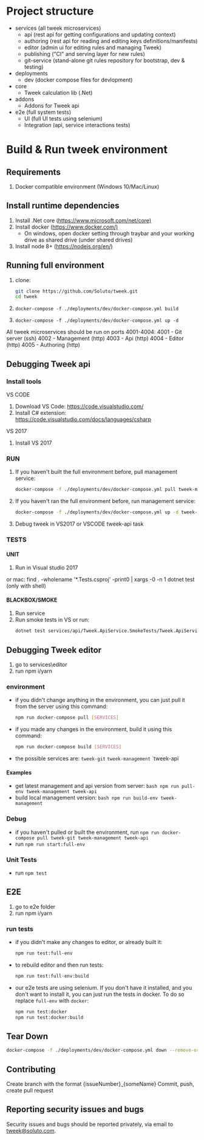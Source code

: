 # Project structure

- services (all tweek microservices)
  - api (rest api for getting configurations and updating context)
  - authoring (rest api for reading and editing keys definitions/manifests)
  - editor (admin ui for editing rules and managing Tweek)
  - publishing ("CI" and serving layer for new rules)
  - git-service (stand-alone git rules repository for bootstrap, dev & testing)
- deployments
  - dev (docker compose files for devlopment)
- core
  - Tweek calculation lib (.Net)
- addons
  - Addons for Tweek api
- e2e (full system tests)
  - UI (full UI tests using selenium)
  - Integration (api, service interactions tests)

# Build & Run tweek environment

## Requirements

1. Docker compatible environment  (Windows 10/Mac/Linux)

## Install runtime dependencies

1. Install .Net core (<https://www.microsoft.com/net/core)>
2. Install docker (<https://www.docker.com/)>
   - On windows, open docker setting through traybar and your working drive as shared drive (under shared drives)
3. Install node 8+ (<https://nodejs.org/en/)>

## Running full environment

1. clone:

   ```bash
   git clone https://github.com/Soluto/tweek.git
   cd tweek
   ```
2. `docker-compose -f ./deployments/dev/docker-compose.yml build`
3. `docker-compose -f ./deployments/dev/docker-compose.yml up -d`

All tweek microservices should be run on ports 4001-4004:
4001 - Git server (ssh)
4002 - Management (http)
4003 - Api (http)
4004 - Editor (http)
4005 - Authoring (http)

## Debugging Tweek api

### Install tools

VS CODE

1. Download VS Code: <https://code.visualstudio.com/>
2. Install C# extension: <https://code.visualstudio.com/docs/languages/csharp>

VS 2017

1. Install VS 2017

### RUN

1. If you haven't built the full environment before, pull management service:
   ```bash
   docker-compose -f ./deployments/dev/docker-compose.yml pull tweek-management tweek-git
   ```
2. If you haven't ran the full environment before, run management service:
   ```bash
   docker-compose -f ./deployments/dev/docker-compose.yml up -d tweek-management
   ```
3. Debug tweek in VS2017 or VSCODE tweek-api task

### TESTS

#### UNIT

1. Run in Visual studio 2017

or
mac: find . -wholename '*.Tests.csproj' -print0 | xargs -0 -n 1 dotnet test (only with shell)

#### BLACKBOX/SMOKE

1. Run service
2. Run smoke tests in VS or run:
   ```bash
   dotnet test services/api/Tweek.ApiService.SmokeTests/Tweek.ApiService.SmokeTests.csproj -c Release --no-build
   ```

## Debugging Tweek editor

1. go to services\editor
2. run npm i/yarn

### environment

- if you didn't change anything in the environment, you can just pull it from the server using this command:
   ```bash
   npm run docker-compose pull [SERVICES]
   ```
- if you made any changes in the environment, build it using this command:
   ```bash
   npm run docker-compose build [SERVICES]
   ```
- the possible services are: `tweek-git` `tweek-management` `tweek-api

#### Examples

- get latest management and api version from server:
      ```bash
      npm run pull-env tweek-management tweek-api
      ```
- build local management version:
      ```bash
      npm run build-env tweek-management
      ```

### Debug

- if you haven't pulled or built the environment, run `npm run docker-compose pull tweek-git tweek-management tweek-api`
- run `npm run start:full-env`

### Unit Tests

- run `npm test`

## E2E

1. go to e2e folder
2. run npm i/yarn

### run tests

- if you didn't make any changes to editor, or already built it:
   ```bash
   npm run test:full-env
   ```
- to rebuild editor and then run tests:
   ```bash
   npm run test:full-env:build
   ```
- our e2e tests are using selenium. If you don't have it installed, and you don't want to install it, you can just run the tests in docker. To do so replace `full-env` with `docker`:
   ```bash
   npm run test:docker
   npm run test:docker:build
   ```

## Tear Down

```bash
docker-compose -f ./deployments/dev/docker-compose.yml down --remove-orphans
```

## Contributing

Create branch with the format {issueNumber}_{someName}
Commit, push, create pull request

## Reporting security issues and bugs

Security issues and bugs should be reported privately, via email to tweek@soluto.com.
